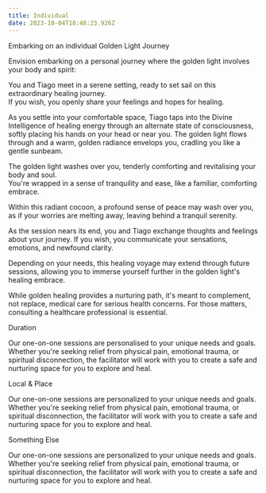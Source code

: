 ```yaml
---
title: Individual
date: 2023-10-04T18:48:23.926Z
---
```

Embarking on an individual Golden Light Journey

Envision embarking on a personal journey where the golden light involves your body and spirit:

You and Tiago meet in a serene setting, ready to set sail on this extraordinary healing journey. \
If you wish, you openly share your feelings and hopes for healing.

As you settle into your comfortable space, Tiago taps into the Divine Intelligence of healing energy through an alternate state of consciousness, softly placing his hands on your head or near you. The golden light flows through and a warm, golden radiance envelops you, cradling you like a gentle sunbeam.

The golden light washes over you, tenderly comforting and revitalising your body and soul. \
You're wrapped in a sense of tranquility and ease, like a familiar, comforting embrace.

Within this radiant cocoon, a profound sense of peace may wash over you, as if your worries are melting away, leaving behind a tranquil serenity.

As the session nears its end, you and Tiago exchange thoughts and feelings about your journey. If you wish, you communicate your sensations, emotions, and newfound clarity.

Depending on your needs, this healing voyage may extend through future sessions, allowing you to immerse yourself further in the golden light's healing embrace.

While golden healing provides a nurturing path, it's meant to complement, not replace, medical care for serious health concerns. For those matters, consulting a healthcare professional is essential.

Duration

Our one-on-one sessions are personalised to your unique needs and goals. Whether you're seeking relief from physical pain, emotional trauma, or spiritual disconnection, the facilitator will work with you to create a safe and nurturing space for you to explore and heal.

Local & Place

Our one-on-one sessions are personalized to your unique needs and goals. Whether you're seeking relief from physical pain, emotional trauma, or spiritual disconnection, the facilitator will work with you to create a safe and nurturing space for you to explore and heal.

Something Else

Our one-on-one sessions are personalized to your unique needs and goals. Whether you're seeking relief from physical pain, emotional trauma, or spiritual disconnection, the facilitator will work with you to create a safe and nurturing space for you to explore and heal.